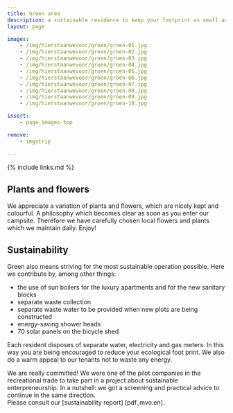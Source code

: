 ```yaml
---
title: Green area
description: a sustainable residence to keep your footprint as small as possible
layout: page

images:
    - /img/hierstaanwevoor/groen/groen-01.jpg
    - /img/hierstaanwevoor/groen/groen-02.jpg
    - /img/hierstaanwevoor/groen/groen-03.jpg
    - /img/hierstaanwevoor/groen/groen-04.jpg
    - /img/hierstaanwevoor/groen/groen-05.jpg
    - /img/hierstaanwevoor/groen/groen-06.jpg
    - /img/hierstaanwevoor/groen/groen-07.jpg
    - /img/hierstaanwevoor/groen/groen-08.jpg
    - /img/hierstaanwevoor/groen/groen-09.jpg
    - /img/hierstaanwevoor/groen/groen-10.jpg

insert:
    - page-images-top

remove:
    - imgstrip
    
---
```


{% include links.md %}


## Plants and flowers

We appreciate a variation of plants and flowers, which are nicely kept and colourful. A philosophy which becomes clear as soon as you enter our campsite. Therefore we have carefully chosen local flowers and plants which we maintain daily. Enjoy! <br>


## Sustainability

Green also means striving for the most sustainable operation possible. Here we contribute by, among other things:

- the use of sun boilers for the luxury apartments and for the new sanitary blocks
- separate waste collection
- separate waste water to be provided when new plots are being constructed
- energy-saving shower heads
- 70 solar panels on the bicycle shed

Each resident disposes of separate water, electricity and gas meters. In this way you are being encouraged to reduce your ecological foot print. We also do a warm appeal to our tenants not to waste any energy.

We are really committed! We were one of the pilot companies in the recreational trade to take part in a project about sustainable enterpreneurship. In a nutshell: we got a screening and practical advice to continue in the same direction.<br>
Please consult our [sustainability report] [pdf_mvo.en]. 

